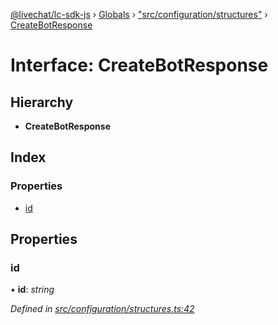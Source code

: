 [@livechat/lc-sdk-js](../README.md) › [Globals](../globals.md) › ["src/configuration/structures"](../modules/_src_configuration_structures_.md) › [CreateBotResponse](_src_configuration_structures_.createbotresponse.md)

# Interface: CreateBotResponse

## Hierarchy

* **CreateBotResponse**

## Index

### Properties

* [id](_src_configuration_structures_.createbotresponse.md#id)

## Properties

###  id

• **id**: *string*

*Defined in [src/configuration/structures.ts:42](https://github.com/livechat/lc-sdk-js/blob/efba8ac/src/configuration/structures.ts#L42)*
